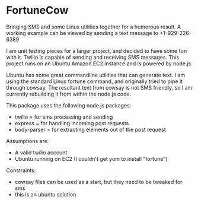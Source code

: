 FortuneCow
==========

Bringing SMS and some Linux utilities together for a humorous result.
A working example can be viewed by sending a text message to +1-929-226-6389

I am unit testing pieces for a larger project, and decided to have some fun with it.  Twilio is capable of sending and receiving SMS messages. This project runs on an Ubuntu Amazon EC2 instance and is powered by node.js

Ubuntu has some great commandline utilities that can generate text.  I am using the standard Linux fortune command, and originally tried to pipe it through cowsay. The resultant text from cowsay is not SMS friendly, so I am currently rebuilding it from within the node.js code.

This package uses the following node.js packages:
* twilio = for sms processing and sending
* express = for handling incoming post requests
* body-parser = for extracting elements out of the post request

Assumptions are:
* A valid twilio account
* Ubuntu running on EC2 (I couldn't get yum to install "fortune")

Constraints:
* cowsay files can be used as a start, but they need to be tweaked for sms
* this is an ubuntu solution

